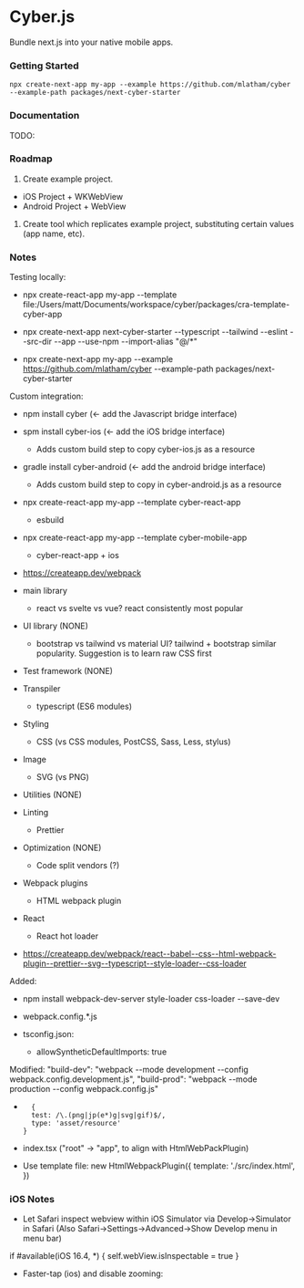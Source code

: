 # Cyber.js
Bundle next.js into your native mobile apps.

### Getting Started
`npx create-next-app my-app --example https://github.com/mlatham/cyber --example-path packages/next-cyber-starter`

### Documentation
TODO:

### Roadmap
1. Create example project.
- iOS Project + WKWebView
- Android Project + WebView
1. Create tool which replicates example project, substituting certain values (app name, etc).

### Notes
Testing locally:
- npx create-react-app my-app --template file:/Users/matt/Documents/workspace/cyber/packages/cra-template-cyber-app
- npx create-next-app next-cyber-starter --typescript --tailwind --eslint --src-dir --app --use-npm --import-alias "@/*"

- npx create-next-app my-app --example https://github.com/mlatham/cyber --example-path packages/next-cyber-starter

Custom integration:
- npm install cyber (<- add the Javascript bridge interface)
- spm install cyber-ios (<- add the iOS bridge interface)
    - Adds custom build step to copy cyber-ios.js as a resource
- gradle install cyber-android (<- add the android bridge interface)
    - Adds custom build step to copy in cyber-android.js as a resource

- npx create-react-app my-app --template cyber-react-app
    - esbuild 
- npx create-react-app my-app --template cyber-mobile-app
    - cyber-react-app + ios 

- https://createapp.dev/webpack
- main library
    - react vs svelte vs vue? react consistently most popular
- UI library (NONE)
    - bootstrap vs tailwind vs material UI? tailwind + bootstrap similar popularity. Suggestion is to learn raw CSS first
- Test framework (NONE)
- Transpiler
    - typescript (ES6 modules)
- Styling
    - CSS (vs CSS modules, PostCSS, Sass, Less, stylus)
- Image
    - SVG (vs PNG)
- Utilities (NONE)
- Linting
    - Prettier
- Optimization (NONE)
    - Code split vendors (?)
- Webpack plugins
    - HTML webpack plugin
- React
    - React hot loader

- https://createapp.dev/webpack/react--babel--css--html-webpack-plugin--prettier--svg--typescript--style-loader--css-loader

Added:
- npm install webpack-dev-server style-loader css-loader --save-dev
- webpack.config.*.js

- tsconfig.json:
    - allowSyntheticDefaultImports: true

Modified:
    "build-dev": "webpack --mode development --config webpack.config.development.js",
    "build-prod": "webpack --mode production --config webpack.config.js"

-       {
        test: /\.(png|jp(e*)g|svg|gif)$/,
        type: 'asset/resource'
      }
- index.tsx ("root" -> "app", to align with HtmlWebPackPlugin)

- Use template file:
    new HtmlWebpackPlugin({
      template: './src/index.html',
    })

### iOS Notes
- Let Safari inspect webview within iOS Simulator via Develop->Simulator in Safari (Also Safari->Settings->Advanced->Show Develop menu in menu bar)

if #available(iOS 16.4, *) {
    self.webView.isInspectable = true
}

- Faster-tap (ios) and disable zooming:
<meta name="viewport" content="width=device-width, user-scalable=no">

